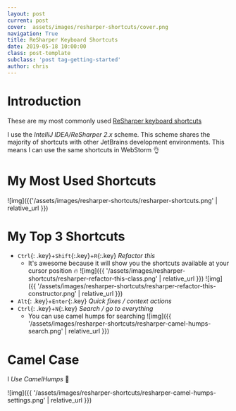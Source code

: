 ```yaml
---
layout: post
current: post
cover:  assets/images/resharper-shortcuts/cover.png
navigation: True
title: ReSharper Keyboard Shortcuts
date: 2019-05-18 10:00:00
class: post-template
subclass: 'post tag-getting-started'
author: chris
---
```


# Introduction

These are my most commonly used [ReSharper keyboard shortcuts](https://www.jetbrains.com/resharper/docs/ReSharper_DefaultKeymap_IDEAscheme.pdf)

I use the _IntelliJ IDEA/ReSharper 2.x_ scheme. This scheme shares the majority of shortcuts with other JetBrains development environments. This means I can use the same shortcuts in WebStorm 👌  

# My Most Used Shortcuts

![img]({{'/assets/images/resharper-shortcuts/resharper-shortcuts.png' | relative_url }})

# My Top 3 Shortcuts

* `Ctrl`{: .key}+`Shift`{:.key}+`R`{:.key} *Refactor this*
  * It's awesome because it will show you the shortcuts available at your cursor position 🔥 ![img]({{ '/assets/images/resharper-shortcuts/resharper-refactor-this-class.png' | relative_url }}) ![img]({{ '/assets/images/resharper-shortcuts/resharper-refactor-this-constructor.png' | relative_url }})
* `Alt`{: .key}+`Enter`{:.key} *Quick fixes / context actions*
* `Ctrl`{: .key}+`N`{:.key} *Search / go to everything*
  * You can use camel humps for searching ![img]({{ '/assets/images/resharper-shortcuts/resharper-camel-humps-search.png' | relative_url }})

# Camel Case

I _Use CamelHumps_ 🐫  

![img]({{ '/assets/images/resharper-shortcuts/resharper-camel-humps-settings.png' | relative_url }})
